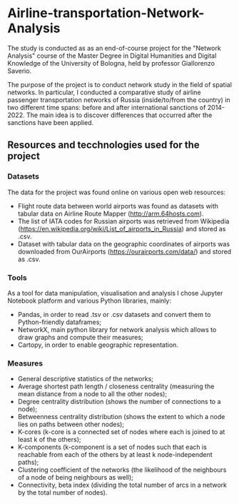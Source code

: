 # Airline-transportation-Network-Analysis

The study is conducted as as an end-of-course project for the "Network Analysis" course of the Master Degree in Digital Humanities and Digital Knowledge of the University of Bologna, held by professor Giallorenzo Saverio.

The purpose of the project is to conduct network study in the field of spatial networks. In particular, I conducted a comparative study of airline passenger transportation networks of Russia (inside/to/from the country) in two different time spans: before and after international sanctions of 2014-2022. The main idea is to discover differences that occurred after the sanctions have been applied.



## Resources and tecchnologies used for the project

### Datasets
The data for the project was found online on various open web resources: 
- Flight route data between world airports was found as datasets with tabular data on Airline Route Mapper (http://arm.64hosts.com). 
- The list of IATA codes for Russian airports was retrieved from Wikipedia (https://en.wikipedia.org/wiki/List_of_airports_in_Russia) and stored as .csv. 
- Dataset with tabular data on the geographic coordinates of airports was downloaded from OurAirports (https://ourairports.com/data/) and stored as .csv. 

### Tools
As a tool for data manipulation, visualisation and analysis I chose Jupyter Notebook platform and various Python libraries, mainly: 
-	Pandas, in order to read .tsv or .csv datasets and convert them to Python-friendly dataframes;
-	NetworkX, main python library for network analysis which allows to draw graphs and compute their measures;
-	Cartopy, in order to enable geographic representation.

### Measures
- General descriptive statistics of the networks;
- Average shortest path length / closeness centrality (measuring the mean distance from a node to all the other nodes);
- Degree centrality distribution (shows the number of connections to a node);
- Betweenness centrality distribution (shows the extent to which a node lies on paths between other nodes);
- K-cores (k-core is a connected set of nodes where each is joined to at least k of the others);
- K-components (k-component is a set of nodes such that each is reachable from each of the others by at least k node-independent paths);
- Clustering coefficient of the networks (the likelihood of the neighbours of a node of being neighbours as well);
- Connectivity, beta index (dividing the total number of arcs in a network by the total number of nodes).
